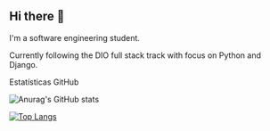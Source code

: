 ## Hi there 👋
I'm a software engineering student.

Currently following the DIO full stack track with focus on Python and Django.

<!--
**niqueve/niqueve** is a ✨ _special_ ✨ repository because its `README.md` (this file) appears on your GitHub profile.

Here are some ideas to get you started:

- 🔭 I’m currently working on ...
- 🌱 I’m currently learning ...
- 👯 I’m looking to collaborate on ...
- 🤔 I’m looking for help with ...
- 💬 Ask me about ...
- 📫 How to reach me: ...
- 😄 Pronouns: ...
- ⚡ Fun fact: ...
--> Estatísticas GitHub

![Anurag's GitHub stats](https://github-readme-stats.vercel.app/api?username=niqueve&show_icons=true)

[![Top Langs](https://github-readme-stats.vercel.app/api/top-langs/?username=niqueve)](https://github.com/anuraghazra/github-readme-stats)

